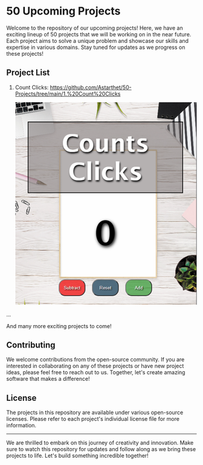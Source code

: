 # 50 Upcoming Projects

Welcome to the repository of our upcoming projects! Here, we have an exciting lineup of 50 projects that we will be working on in the near future. Each project aims to solve a unique problem and showcase our skills and expertise in various domains. Stay tuned for updates as we progress on these projects!

## Project List

1. Count Clicks: https://github.com/Astarthet/50-Projects/tree/main/1.%20Count%20Clicks
   
   ![Click Counter Screenshot](/1.%20Count%20Clicks/src/images/Capture.png)


...

And many more exciting projects to come!

## Contributing

We welcome contributions from the open-source community. If you are interested in collaborating on any of these projects or have new project ideas, please feel free to reach out to us. Together, let's create amazing software that makes a difference!

## License

The projects in this repository are available under various open-source licenses. Please refer to each project's individual license file for more information.

---

We are thrilled to embark on this journey of creativity and innovation. Make sure to watch this repository for updates and follow along as we bring these projects to life. Let's build something incredible together!
